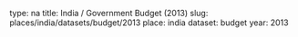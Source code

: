 type: na
title: India / Government Budget (2013)
slug: places/india/datasets/budget/2013
place: india
dataset: budget
year: 2013
